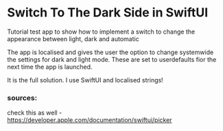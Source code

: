 # Switch To The Dark Side in SwiftUI

Tutorial test app to show how to implement a switch to change the appearance between light, dark and automatic 

The app is localised and gives the user the option to change systemwide the settings for dark and light mode. These are set to userdefaults fior the next time the app is launched.

It is the full solution. 
I use SwiftUI and localised strings!

### sources:  

check this as well - https://developer.apple.com/documentation/swiftui/picker


